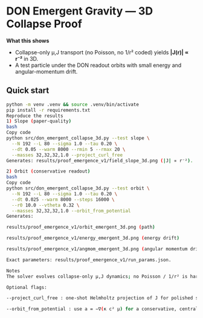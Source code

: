 # DON Emergent Gravity — 3D Collapse Proof

**What this shows**
- Collapse-only μ,J transport (no Poisson, no 1/r² coded) yields **|J(r)| ∝ r⁻²** in 3D.
- A test particle under the DON readout orbits with small energy and angular-momentum drift.

## Quick start

```bash
python -m venv .venv && source .venv/bin/activate
pip install -r requirements.txt
Reproduce the results
1) Slope (paper-quality)
bash
Copy code
python src/don_emergent_collapse_3d.py --test slope \
  --N 192 --L 80 --sigma 1.0 --tau 0.20 \
  --dt 0.05 --warm 8000 --rmin 5 --rmax 20 \
  --masses 32,32,32,1.0 --project_curl_free
Generates: results/proof_emergence_v1/field_slope_3d.png (|J| ∝ r⁻²).

2) Orbit (conservative readout)
bash
Copy code
python src/don_emergent_collapse_3d.py --test orbit \
  --N 192 --L 80 --sigma 1.0 --tau 0.20 \
  --dt 0.025 --warm 8000 --steps 16000 \
  --r0 10.0 --vtheta 0.32 \
  --masses 32,32,32,1.0 --orbit_from_potential
Generates:

results/proof_emergence_v1/orbit_emergent_3d.png (path)

results/proof_emergence_v1/energy_emergent_3d.png (energy drift)

results/proof_emergence_v1/angmom_emergent_3d.png (angular momentum drift)

Exact parameters: results/proof_emergence_v1/run_params.json.

Notes
The solver evolves collapse-only μ,J dynamics; no Poisson / 1/r² is hard-coded.

Optional flags:

--project_curl_free : one-shot Helmholtz projection of J for polished slope/fit.

--orbit_from_potential : use a = −∇(κ c² μ) for a conservative, central force orbit.

